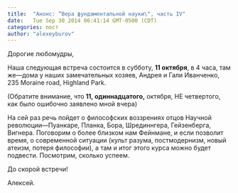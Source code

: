 ```yaml
---
title:  "Анонс: “Вера фундаментальной науки\", часть IV"
date:   Tue Sep 30 2014 06:41:14 GMT-0500 (CDT)
categories: пост
author: "alexeyburov"
---
```


Дорогие любомудры,

Наша следующая встреча состоится в субботу, <strong>11 октября</strong>, в 4 часа, там же—дома у наших замечательных хозяев, Андрея и Гали Иванченко, 235 Moraine road, Highland Park.

(Обратите внимание, что <strong>11, одиннадцатого,</strong> октября, НЕ четвертого, как было ошибочно заявлено мной вчера)

На сей раз речь пойдет о философских воззрениях отцов Научной революции—Пуанкаре, Планка, Бора, Шрединнгера, Гейзенберга, Вигнера. Поговорим о более близком нам Фейнмане, и если позволит время, о современной ситуации (культ разума, постмодернизм, новый атеизм, потеря философии), а там и итог этого курса можно будет подвести. Посмотрим, сколько успеем.

До скорой встречи!

Алексей.